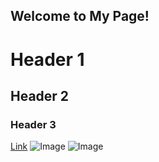 ## Welcome to My Page!
# Header 1
## Header 2
### Header 3
[Link](https://www.whitneyhs.us/)
![Image](image1) 
![Image](image2)
